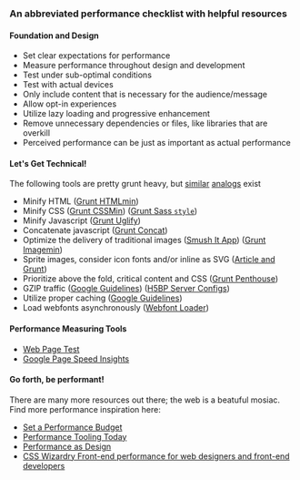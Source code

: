 ### An abbreviated performance checklist with helpful resources


#### Foundation and Design

* Set clear expectations for performance
* Measure performance throughout design and development
* Test under sub-optimal conditions
* Test with actual devices
* Only include content that is necessary for the audience/message
* Allow opt-in experiences
* Utilize lazy loading and progressive enhancement
* Remove unnecessary dependencies or files, like libraries that are overkill
* Perceived performance can be just as important as actual performance

#### Let's Get Technical!
The following tools are pretty grunt heavy, but [similar](http://gulpjs.com/) [analogs](http://webgrease.codeplex.com/documentation) exist

* Minify HTML ([Grunt HTMLmin](http://perfectionkills.com/html-minifier-revisited/))
* Minify CSS ([Grunt CSSMin](https://github.com/gruntjs/grunt-contrib-cssmin))  ([Grunt Sass `style`](https://github.com/gruntjs/grunt-contrib-sass))
* Minify Javascript ([Grunt Uglify](https://github.com/gruntjs/grunt-contrib-uglify))
* Concatenate javascript ([Grunt Concat](https://github.com/gruntjs/grunt-contrib-concat))
* Optimize the delivery of traditional images ([Smush It App](http://www.smushit.com/ysmush.it/)) ([Grunt Imagemin](https://github.com/gruntjs/grunt-contrib-imagemin))
* Sprite images, consider icon fonts and/or inline as SVG ([Article and Grunt](http://benfrain.com/image-sprites-data-uris-icon-fonts-v-svgs/))
* Prioritize above the fold, critical content and CSS ([Grunt Penthouse](https://github.com/pocketjoso/penthouse))
* GZIP traffic ([Google Guidelines](https://developers.google.com/web/fundamentals/performance/optimizing-content-efficiency/optimize-encoding-and-transfer)) ([H5BP Server Configs](https://github.com/h5bp/server-configs))
* Utilize proper caching ([Google Guidelines](https://developers.google.com/web/fundamentals/performance/optimizing-content-efficiency/http-caching))
* Load webfonts asynchronously ([Webfont Loader](https://github.com/typekit/webfontloader))

#### Performance Measuring Tools

* [Web Page Test](http://www.webpagetest.org/)
* [Google Page Speed Insights](https://developers.google.com/speed/pagespeed/insights/)

#### Go forth, be performant!
There are many more resources out there; the web is a beatuful mosiac. Find more performance inspiration here:

* [Set a Performance Budget](http://timkadlec.com/2013/01/setting-a-performance-budget/)
* [Performance Tooling Today](http://perf-tooling.today/)
* [Performance as Design](http://bradfrostweb.com/blog/post/performance-as-design/)
* [CSS Wizardry Front-end performance for web designers and front-end developers](http://csswizardry.com/2013/01/front-end-performance-for-web-designers-and-front-end-developers/)
